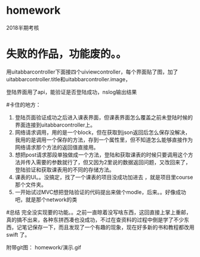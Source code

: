 # homework
2018半期考核
# 失败的作品，功能废的。。
用uitabbarcontroller下面接四个uiviewcontroller，每个界面贴了图，加了uitabbarcontroller.title和uitabbarcontroller.image，

登陆界面用了api，能验证是否登陆成功，nslog输出结果

#卡住的地方：
1. 登陆页面验证成功之后进入课表界面，但课表界面怎么覆盖之前未登陆时候的界面连接到uitabbarcontroller上。
2. 网络请求调用，用的是一个block，但在获取到json返回后怎么保存没解决，我用的是调用一个保存的方法，存到一个属性里，但不知道怎么能够直接作为网络请求那个方法的返回值直接用。
3. 想把post请求那段单独做成一个方法，登陆和获取课表的时候只要调用这个方法并传入需要的参数就行了，但又因为2里说的数据返回问题，又改回来了，登陆验证和获取课表用的不同的存储方法。
4. 课表的UI。。没搞定，找了一个课表的项目没成功加进去 ，就是项目里course那个文件夹。
5. 一开始试过MVC想把登陆验证的代码提出来做个modle，后来。。好像成功吧，就是那个network的类

#总结
完全没实现要的功能。。之前一直晾着没写啥东西，这回直接上掌上重邮，真的搞不出来，各种东拼西凑也没成功，不过在查资料的过程中倒是学了不少东西，记笔记保存一下，而且发现了一个有趣的现象，现在好多新的书和教程都改用swift
了。

附带git图：
homework/演示.gif


